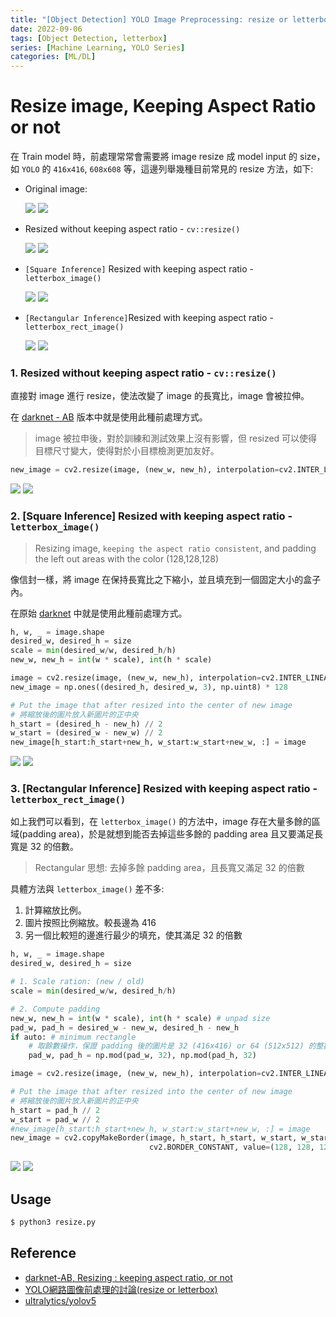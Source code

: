 ```yaml
---
title: "[Object Detection] YOLO Image Preprocessing: resize or letterbox"
date: 2022-09-06
tags: [Object Detection, letterbox]
series: [Machine Learning, YOLO Series]
categories: [ML/DL]
---
```


# Resize image, Keeping Aspect Ratio or not

在 Train model 時，前處理常常會需要將 image resize 成 model input 的 size，如 `YOLO` 的 `416x416`, `608x608` 等，這邊列舉幾種目前常見的 resize 方法，如下:

- Original image:

    ![](images/street_bbox.jpg)
    ![](/my-blog/images/ml/object_detection/resize_image/street_bbox.jpg)

- Resized without keeping aspect ratio - `cv::resize()`

    ![](images/street_resize.jpg)
    ![](/my-blog/images/ml/object_detection/resize_image/street_resize.jpg)

- `[Square Inference]` Resized with keeping aspect ratio - `letterbox_image()`

    ![](images/street_letterbox.jpg)
    ![](/my-blog/images/ml/object_detection/resize_image/street_letterbox.jpg)

- `[Rectangular Inference]`Resized with keeping aspect ratio - `letterbox_rect_image()`

    ![](images/street_letterbox_rect.jpg)
    ![](/my-blog/images/ml/object_detection/resize_image/street_letterbox_rect.jpg)

### 1. Resized without keeping aspect ratio - `cv::resize()`

直接對 image 進行 resize，使法改變了 image 的長寬比，image 會被拉伸。

在 [darknet - AB](https://github.com/AlexeyAB/darknet) 版本中就是使用此種前處理方式。

> image 被拉申後，對於訓練和測試效果上沒有影響，但 resized 可以使得目標尺寸變大，使得對於小目標檢測更加友好。

```python
new_image = cv2.resize(image, (new_w, new_h), interpolation=cv2.INTER_LINEAR)
```

![](images/street_resize.jpg)
![](/my-blog/images/ml/object_detection/resize_image/street_resize.jpg)

### 2. [Square Inference] Resized with keeping aspect ratio - `letterbox_image()`

> Resizing image, `keeping the aspect ratio consistent`, and padding the left out areas with the color (128,128,128)

像信封一樣，將 image 在保持長寬比之下縮小，並且填充到一個固定大小的盒子內。

在原始 [darknet](https://github.com/pjreddie/darknet) 中就是使用此種前處理方式。

```python
h, w, _ = image.shape
desired_w, desired_h = size
scale = min(desired_w/w, desired_h/h)
new_w, new_h = int(w * scale), int(h * scale)

image = cv2.resize(image, (new_w, new_h), interpolation=cv2.INTER_LINEAR)
new_image = np.ones((desired_h, desired_w, 3), np.uint8) * 128

# Put the image that after resized into the center of new image
# 將縮放後的圖片放入新圖片的正中央
h_start = (desired_h - new_h) // 2
w_start = (desired_w - new_w) // 2
new_image[h_start:h_start+new_h, w_start:w_start+new_w, :] = image
```

![](images/street_letterbox.jpg)
![](/my-blog/images/ml/object_detection/resize_image/street_letterbox.jpg)

### 3. [Rectangular Inference] Resized with keeping aspect ratio - `letterbox_rect_image()`

如上我們可以看到，在 `letterbox_image()` 的方法中，image 存在大量多餘的區域(padding area)，於是就想到能否去掉這些多餘的 padding area 且又要滿足長寬是 32 的倍數。

> Rectangular 思想: 去掉多餘 padding area，且長寬又滿足 32 的倍數


具體方法與 `letterbox_image()` 差不多:

1. 計算縮放比例。
2. 圖片按照比例縮放。較長邊為 416
3. 另一個比較短的邊進行最少的填充，使其滿足 32 的倍數

```python
h, w, _ = image.shape
desired_w, desired_h = size

# 1. Scale ration: (new / old)
scale = min(desired_w/w, desired_h/h)

# 2. Compute padding
new_w, new_h = int(w * scale), int(h * scale) # unpad size
pad_w, pad_h = desired_w - new_w, desired_h - new_h
if auto: # minimum rectangle
    # 取餘數操作，保證 padding 後的圖片是 32 (416x416) or 64 (512x512) 的整數倍
    pad_w, pad_h = np.mod(pad_w, 32), np.mod(pad_h, 32)

image = cv2.resize(image, (new_w, new_h), interpolation=cv2.INTER_LINEAR)

# Put the image that after resized into the center of new image
# 將縮放後的圖片放入新圖片的正中央
h_start = pad_h // 2
w_start = pad_w // 2
#new_image[h_start:h_start+new_h, w_start:w_start+new_w, :] = image
new_image = cv2.copyMakeBorder(image, h_start, h_start, w_start, w_start,
                               cv2.BORDER_CONSTANT, value=(128, 128, 128))
```

![](images/street_letterbox_rect.jpg)
![](/my-blog/images/ml/object_detection/resize_image/street_letterbox_rect.jpg)

## Usage

```bash
$ python3 resize.py
```

## Reference

- [darknet-AB, Resizing : keeping aspect ratio, or not](https://github.com/AlexeyAB/darknet/issues/232)
- [YOLO網路圖像前處理的討論(resize or letterbox)](https://zhuanlan.zhihu.com/p/469436103)
- [ultralytics/yolov5](https://github.com/ultralytics/yolov5/blob/master/utils/augmentations.py)
